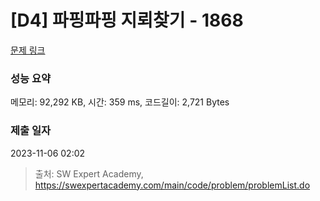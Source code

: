 # [D4] 파핑파핑 지뢰찾기 - 1868 

[문제 링크](https://swexpertacademy.com/main/code/problem/problemDetail.do?contestProbId=AV5LwsHaD1MDFAXc) 

### 성능 요약

메모리: 92,292 KB, 시간: 359 ms, 코드길이: 2,721 Bytes

### 제출 일자

2023-11-06 02:02



> 출처: SW Expert Academy, https://swexpertacademy.com/main/code/problem/problemList.do